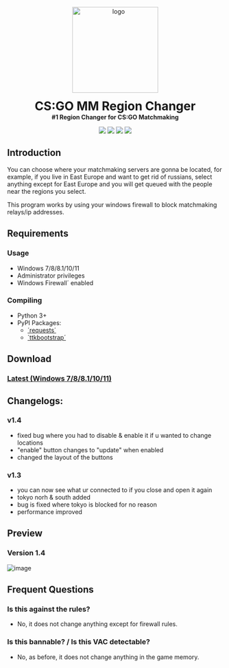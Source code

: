 <p align="center">
  <img width="200" src="https://github.com/Fluiding/MM-Region-Changer/assets/33377424/fc65bd60-ba6f-4dc2-95e3-b012e7383cfd" alt="logo">
  <h1 align="center" style="margin: 0 auto 0 auto;">CS:GO MM Region Changer</h1>
  <h4 align="center" style="margin: 0 auto 0 auto;">#1 Region Changer for CS:GO Matchmaking</h5>
  </p>

  <p align="center">
    <img src="https://img.shields.io/github/last-commit/Fluiding/MM-Region-Changer">
    <img src="https://img.shields.io/github/contributors/Fluiding/MM-Region-Changer">
    <img src="https://img.shields.io/github/issues/Fluiding/MM-Region-Changer?label=issues">
    <img src="https://img.shields.io/github/stars/Fluiding/MM-Region-Changer">
  </p>

## Introduction
 You can choose where your matchmaking servers are gonna be located, for example, if you live in East Europe and want to get rid of russians, select anything except for East Europe and you will get queued with the people near the regions you select.

This program works by using your windows firewall to block matchmaking relays/ip addresses.
  
## Requirements
### Usage
+ Windows 7/8/8.1/10/11
+ Administrator privileges
+ Windows Firewall´ enabled
### Compiling
+ Python 3+
+ PyPI Packages:
  + [´requests´](https://pypi.org/project/requests/)
  + [´ttkbootstrap´](https://pypi.org/project/ttkbootstrap/)

 ## Download
 ### [Latest (Windows 7/8/8.1/10/11)](https://github.com/Fluiding/MM-Region-Changer/releases/latest/)

## Changelogs:
### v1.4
+ fixed bug where you had to disable & enable it if u wanted to change locations
+ "enable" button changes to "update" when enabled
+ changed the layout of the buttons 
### v1.3
+ you can now see what ur connected to if you close and open it again
+ tokyo norh & south added
+ bug is fixed where tokyo is blocked for no reason
+ performance improved

 ## Preview
 ### Version 1.4
 ![image](https://github.com/Fluiding/MM-Region-Changer/assets/33377424/6dd34c8c-4603-43f7-ae6a-210560489730)


 ## Frequent Questions
 ### Is this against the rules?
 + No, it does not change anything except for firewall rules.
 ### Is this bannable? / Is this VAC detectable?
 + No, as before, it does not change anything in the game memory.
